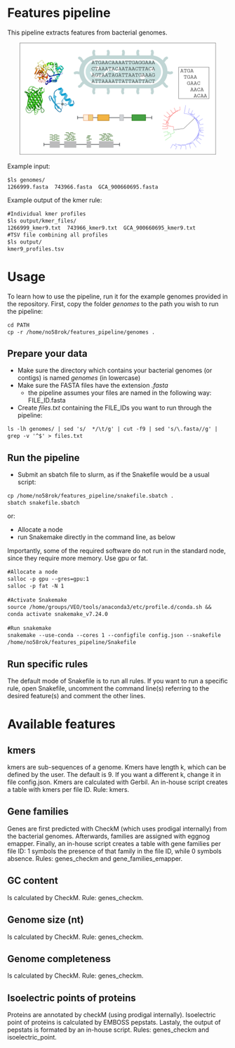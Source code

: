 # Features pipeline

This pipeline extracts features from bacterial genomes.  

<p align="center">
  <img src="./figures/features_pipeline.png" alt="Alt Text" width="450"/>
</p>

Example input:  

```
$ls genomes/
1266999.fasta  743966.fasta  GCA_900660695.fasta
```

Example output of the kmer rule:

```
#Individual kmer profiles
$ls output/kmer_files/ 
1266999_kmer9.txt  743966_kmer9.txt  GCA_900660695_kmer9.txt
#TSV file combining all profiles
$ls output/
kmer9_profiles.tsv
```

# Usage 

To learn how to use the pipeline, run it for the example genomes provided in the repository. First, copy the folder *genomes* to the path you wish to run the pipeline:

```
cd PATH
cp -r /home/no58rok/features_pipeline/genomes .
```

## Prepare your data

- Make sure the directory which contains your bacterial genomes (or contigs) is named *genomes* (in lowercase)
- Make sure the FASTA files have the extension *.fasta*
  - the pipeline assumes your files are named in the following way: FILE\_ID.fasta
- Create *files.txt* containing the FILE\_IDs you want to run through the pipeline:

```
ls -lh genomes/ | sed 's/  */\t/g' | cut -f9 | sed 's/\.fasta//g' | grep -v '^$' > files.txt
```

## Run the pipeline

- Submit an sbatch file to slurm, as if the Snakefile would be a usual script:

```
cp /home/no58rok/features_pipeline/snakefile.sbatch .
sbatch snakefile.sbatch 
```

or:

- Allocate a node
- run Snakemake directly in the command line, as below

Importantly, some of the required software do not run in the standard node, since they require more memory. Use gpu or fat.

```
#Allocate a node
salloc -p gpu --gres=gpu:1 
salloc -p fat -N 1

#Activate Snakemake
source /home/groups/VEO/tools/anaconda3/etc/profile.d/conda.sh && conda activate snakemake_v7.24.0

#Run snakemake
snakemake --use-conda --cores 1 --configfile config.json --snakefile /home/no58rok/features_pipeline/Snakefile
```
## Run specific rules

The default mode of Snakefile is to run all rules. If you want to run a specific rule, open Snakefile, uncomment the command line(s) referring to the desired feature(s) and comment the other lines.

# Available features

## kmers

kmers are sub-sequences of a genome. Kmers have length k, which can be defined by the user. The default is 9. If you want a different k, change it in file config.json. Kmers are calculated with Gerbil. An in-house script creates a table with kmers per file ID. Rule: kmers.

## Gene families

Genes are first predicted with CheckM (which uses prodigal internally) from the bacterial genomes. Afterwards, families are assigned with eggnog emapper. Finally, an in-house script creates a table with gene families per file ID: 1 symbols the presence of that family in the file ID, while 0 symbols absence.
Rules: genes_checkm and gene_families_emapper. 

## GC content

Is calculated by CheckM. 
Rule: genes_checkm. 

## Genome size (nt)

Is calculated by CheckM. 
Rule: genes_checkm. 

## Genome completeness

Is calculated by CheckM. 
Rule: genes_checkm. 

## Isoelectric points of proteins 

Proteins are annotated by checkM (using prodigal internally). Isoelectric point of proteins is calculated by EMBOSS pepstats. Lastaly, the output of pepstats is formated by an in-house script.
Rules: genes_checkm and isoelectric_point.


